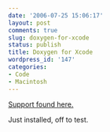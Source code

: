 ```yaml
---
date: '2006-07-25 15:06:17'
layout: post
comments: true
slug: doxygen-for-xcode
status: publish
title: Doxygen for Xcode
wordpress_id: '147'
categories:
- Code
- Macintosh
---
```


[Support found here.](http://brianray.chipy.org/doxygen/)

Just installed, off to test.
